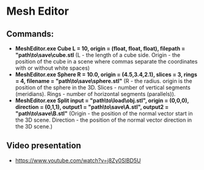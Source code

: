 # Mesh Editor
## Commands:
* **MeshEditor.exe Cube L = 10, origin = (float, float, float), filepath = "path\to\save\cube.stl**
  (L - the length of a cube side. Origin - the position of the cube in a scene where commas separate the
   coordinates with or without white spaces)
* **MeshEditor.exe Sphere R = 10.0, origin = (4.5,3.4,2.1), slices = 3, rings = 4, filename = "path\to\save\sphere.stl"** (R - the radius.
origin is the position of the sphere in the 3D. Slices - number of vertical segments (meridians). Rings - number of horizontal segments (parallels)).
* **MeshEditor.exe Split input = "path\to\load\obj.stl", origin = (0,0,0), direction = (0,1,1), output1 = "path\to\save\A.stl", output2 = "path\to\save\B.stl"** (Origin - the position of the normal vector start in the 3D scene. Direction - the position of the normal vector direction in the 3D scene.)

## Video presentation
* https://www.youtube.com/watch?v=j8Zy0SlBD5U

